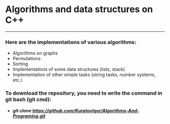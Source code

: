 # Algorithms and data structures on C++
---
### Here are the implementations of various algorithms:
- Algorithms on graphs
- Permutations
- Sorting
- Implementations of some data structures (lists, stack)
- Implementation of other simple tasks (string tasks, number systems, etc.)
### To download the repository, you need to write the command in git bash (git cmd):
  - ***git clone  https://github.com/KuratovIgor/Algorithms-And-Programing.git***
